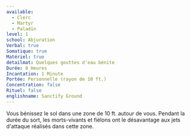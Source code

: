 ```yaml
---
available:
  - Clerc
  - Martyr
  - Paladin
level: 1
school: Abjuration
Verbal: true
Somatique: true
Matériel: true
detailmat: Quelques gouttes d'eau bénite
Durée: 8 Heures
Incantation: 1 Minute
Portée: Personnelle (rayon de 10 ft.)
Concentration: false
Rituel: false
englishname: Sanctify Ground
---
```

Vous bénissez le sol dans une zone de 10 ft. autour de vous. Pendant la durée du sort, les morts-vivants et fiélons ont le désavantage aux jets d'attaque réalisés dans cette zone.